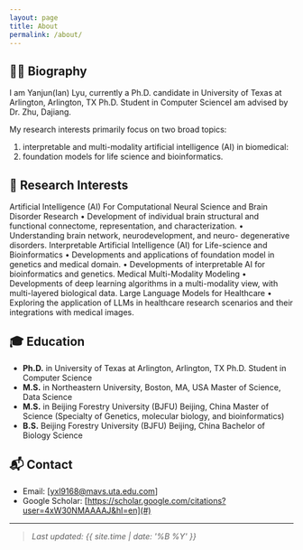 ```yaml
---
layout: page
title: About
permalink: /about/
---
```


## 👨‍💻 Biography

I am Yanjun(Ian) Lyu, currently a Ph.D. candidate in University of Texas at Arlington, Arlington, TX Ph.D. Student in Computer ScienceI am advised by Dr. Zhu, Dajiang. 

My research interests primarily focus on two broad topics: 
1) interpretable and multi-modality artificial intelligence (AI) in biomedical:
2) foundation models for life science and bioinformatics.

## 🧪 Research Interests

Artificial Intelligence (AI) For Computational Neural Science and Brain Disorder Research
• Development of individual brain structural and functional connectome, representation, and characterization.
• Understanding brain network, neurodevelopment, and neuro- degenerative disorders.
Interpretable Artificial Intelligence (AI) for Life-science and Bioinformatics
• Developments and applications of foundation model in genetics and medical domain.
• Developments of interpretable AI for bioinformatics and genetics.
Medical Multi-Modality Modeling
• Developments of deep learning algorithms in a multi-modality view, with multi-layered biological data.
Large Language Models for Healthcare
• Exploring the application of LLMs in healthcare research scenarios and their integrations with medical images.

## 🎓 Education
- **Ph.D.** in University of Texas at Arlington, Arlington, TX Ph.D. Student in Computer Science
- **M.S.** in Northeastern University, Boston, MA, USA Master of Science, Data Science
- **M.S.** in Beijing Forestry University (BJFU) Beijing, China Master of Science (Specialty of Genetics, molecular biology, and bioinformatics)
- **B.S.** Beijing Forestry University (BJFU) Beijing, China Bachelor of Biology Science

## 📬 Contact

- Email: [yxl9168@mavs.uta.edu.com]  
- Google Scholar: [https://scholar.google.com/citations?user=4xW30NMAAAAJ&hl=en](#)

---

> *Last updated: {{ site.time | date: '%B %Y' }}*
